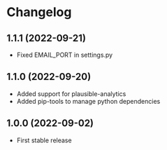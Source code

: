 # Changelog

## 1.1.1 (2022-09-21)

- Fixed EMAIL_PORT in settings.py

## 1.1.0 (2022-09-20)

- Added support for plausible-analytics
- Added pip-tools to manage python dependencies

## 1.0.0 (2022-09-02)

- First stable release
